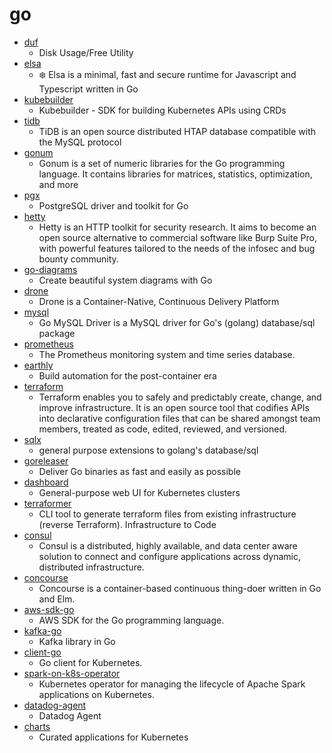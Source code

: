# go
- [duf](https://github.com/muesli/duf)
  - Disk Usage/Free Utility
- [elsa](https://github.com/elsaland/elsa)
  - ❄️ Elsa is a minimal, fast and secure runtime for Javascript and Typescript written in Go
- [kubebuilder](https://github.com/kubernetes-sigs/kubebuilder)
  - Kubebuilder - SDK for building Kubernetes APIs using CRDs
- [tidb](https://github.com/pingcap/tidb)
  - TiDB is an open source distributed HTAP database compatible with the MySQL protocol
- [gonum](https://github.com/gonum/gonum)
  - Gonum is a set of numeric libraries for the Go programming language. It contains libraries for matrices, statistics, optimization, and more
- [pgx](https://github.com/jackc/pgx)
  - PostgreSQL driver and toolkit for Go
- [hetty](https://github.com/dstotijn/hetty)
  - Hetty is an HTTP toolkit for security research. It aims to become an open source alternative to commercial software like Burp Suite Pro, with powerful features tailored to the needs of the infosec and bug bounty community.
- [go-diagrams](https://github.com/blushft/go-diagrams)
  - Create beautiful system diagrams with Go
- [drone](https://github.com/drone/drone)
  - Drone is a Container-Native, Continuous Delivery Platform
- [mysql](https://github.com/go-sql-driver/mysql)
  - Go MySQL Driver is a MySQL driver for Go's (golang) database/sql package
- [prometheus](https://github.com/prometheus/prometheus)
  - The Prometheus monitoring system and time series database.
- [earthly](https://github.com/earthly/earthly)
  - Build automation for the post-container era
- [terraform](https://github.com/hashicorp/terraform)
  - Terraform enables you to safely and predictably create, change, and improve infrastructure. It is an open source tool that codifies APIs into declarative configuration files that can be shared amongst team members, treated as code, edited, reviewed, and versioned.
- [sqlx](https://github.com/jmoiron/sqlx)
  - general purpose extensions to golang's database/sql
- [goreleaser](https://github.com/goreleaser/goreleaser)
  - Deliver Go binaries as fast and easily as possible
- [dashboard](https://github.com/kubernetes/dashboard)
  - General-purpose web UI for Kubernetes clusters
- [terraformer](https://github.com/GoogleCloudPlatform/terraformer)
  - CLI tool to generate terraform files from existing infrastructure (reverse Terraform). Infrastructure to Code
- [consul](https://github.com/hashicorp/consul)
  - Consul is a distributed, highly available, and data center aware solution to connect and configure applications across dynamic, distributed infrastructure.
- [concourse](https://github.com/concourse/concourse)
  - Concourse is a container-based continuous thing-doer written in Go and Elm.
- [aws-sdk-go](https://github.com/aws/aws-sdk-go)
  - AWS SDK for the Go programming language.
- [kafka-go](https://github.com/segmentio/kafka-go)
  - Kafka library in Go
- [client-go](https://github.com/kubernetes/client-go)
  - Go client for Kubernetes.
- [spark-on-k8s-operator](https://github.com/GoogleCloudPlatform/spark-on-k8s-operator)
  - Kubernetes operator for managing the lifecycle of Apache Spark applications on Kubernetes.
- [datadog-agent](https://github.com/DataDog/datadog-agent)
  - Datadog Agent
- [charts](https://github.com/helm/charts)
  - Curated applications for Kubernetes
